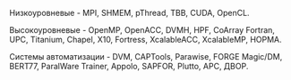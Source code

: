 
Низкоуровневые - MPI, SHMEM, pThread, TBB, CUDA, OpenCL.

Высокоуровневые - OpenMP, OpenACC, DVMH, HPF, CoArray Fortran, UPC, Titanium, Chapel, X10, Fortress, XcalableACC, XcalableMP, HOPMA.

Системы автоматизации - DVM, CAPTools, Parawise, FORGE Magic/DM, BERT77, ParalWare Trainer, Appolo, SAPFOR, Plutto, APC, ДВОР.
